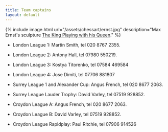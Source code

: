 ```yaml
---
title: Team captains
layout: default
---
```


{% include image.html url="/assets/chessart/ernst.jpg" description="Max Ernst's sculpture [The King Playing with his Queen](http://streathambrixtonchess.blogspot.com/2006/03/chess-in-art-postscript-significance-of.html)." %}

* London League 1: Martin Smith, tel 020 8767 2355.

* London League 2: Antony Hall, tel 07980 550219.

* London League 3: Kostya Titorenko, tel 07584 469584

* London League 4: Jose Dimiti, tel 07706 881807

* Surrey League 1 and Alexander Cup: Angus French, tel 020 8677 2063.

* Surrey League Lauder Trophy: David Varley, tel 07519 928852.

* Croydon League A: Angus French, tel 020 8677 2063.

* Croydon League B: David Varley, tel 07519 928852.

* Croydon League Rapidplay: Paul Ritchie, tel 07906 914526
